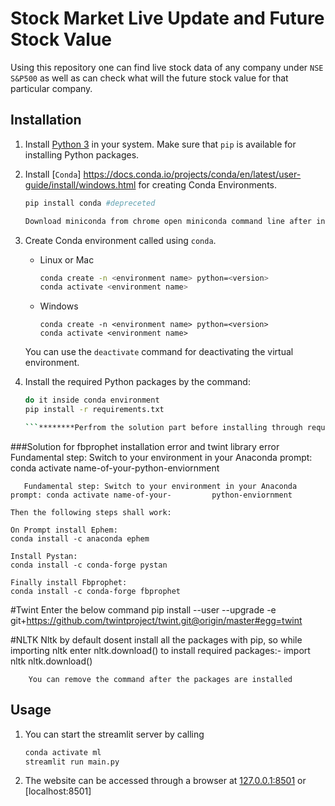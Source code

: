 # Stock Market Live Update and Future Stock Value
Using this repository one can find live stock data of any company under `NSE S&P500` as well as can check what
will the future stock value for that particular company.

## Installation
1. Install [Python 3](https://www.python.org/) in your system. Make sure that `pip` is available for installing Python packages.
2. Install [`Conda`]
https://docs.conda.io/projects/conda/en/latest/user-guide/install/windows.html for creating Conda Environments.
    ```bash
    pip install conda #depreceted

    Download miniconda from chrome open miniconda command line after installation.
    ```

3. Create Conda environment called using `conda`.
    - Linux  or Mac
        ```bash
        conda create -n <environment name> python=<version>
        conda activate <environment name>
        ```
    - Windows
        ```
        conda create -n <environment name> python=<version>
        conda activate <environment name>
        ```
    You can use the `deactivate` command for deactivating the virtual environment.
4. Install the required Python packages by the command:
    ```bash
    do it inside conda environment
    pip install -r requirements.txt

    ```********Perfrom the solution part before installing through requirements.txt*********
###Solution for fbprophet installation error and twint library error
Fundamental step: Switch to your environment in your Anaconda prompt: conda activate name-of-your-python-enviornment

       Fundamental step: Switch to your environment in your Anaconda prompt: conda activate name-of-your-		  python-enviornment  

	Then the following steps shall work:

	On Prompt install Ephem:
	conda install -c anaconda ephem
	
	Install Pystan:
	conda install -c conda-forge pystan
	
	Finally install Fbprophet:
	conda install -c conda-forge fbprophet
#Twint
 	Enter the below command
	pip install --user --upgrade -e git+https://github.com/twintproject/twint.git@origin/master#egg=twint

#NLTK
	Nltk by default dosent install all the packages with pip, so while importing nltk enter nltk.download()         to install required packages:-
        import nltk
        nltk.download()

        You can remove the command after the packages are installed

 ## Usage 
1. You can start the streamlit server by calling
   ```bash
   conda activate ml
   streamlit run main.py
   ```
2. The website can be accessed through a browser at [127.0.0.1:8501](http://127.0.0.1:8501/) or [localhost:8501]